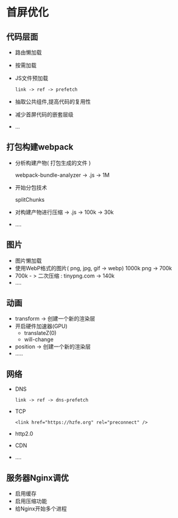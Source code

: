 # 首屏优化

## 代码层面

- 路由懒加载

- 按需加载

- JS文件预加载  

  ```
  link -> ref -> prefetch
  ```

  

- 抽取公共组件,提高代码的复用性

- 减少首屏代码的嵌套层级

- ...

  

## 打包构建webpack

- 分析构建产物( 打包生成的文件 )

  webpack-bundle-analyzer    -> .js -> 1M

- 开始分包技术

  splitChunks

- 对构建产物进行压缩 -> .js -> 100k -> 30k

- ....

## 图片

- 图片懒加载
- 使用WebP格式的图片( png,  jpg, gif  -> webp)   1000k  png -> 700k  
- 700k - > 二次压缩 : tinypng.com ->  140k
- ....

## 动画

- transform -> 创建一个新的渲染层
- 开启硬件加速器(GPU)   
  - translateZ(0)
  - will-change
- position  -> 创建一个新的渲染层
- .....

## 网络

- DNS

  ```
  link -> ref -> dns-prefetch
  ```

- TCP

  ```
  <link href="https://hzfe.org" rel="preconnect" />
  ```

- http2.0

- CDN

- ....

## 服务器Nginx调优

- 启用缓存
- 启用压缩功能
- 给Nginx开始多个进程



























